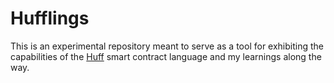 # Hufflings

This is an experimental repository meant to serve as a tool for exhibiting the capabilities of the [Huff](https://huff.sh/) smart contract language and my learnings along the way.
